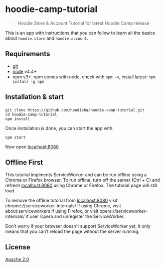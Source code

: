 # hoodie-camp-tutorial

> Hoodie Store & Account Tutorial for latest Hoodie Camp release

This is an app with instructions that you can follow
to learn all the basics about `hoodie.store` and `hoodie.account`.

## Requirements

- [git](http://www.git-scm.com/)
- [node](https://nodejs.org/en/) v4.4+
- npm v3+. npm comes with node, check with `npm -v`, install latest: `npm install -g npm`

## Installation & start
###
```
git clone https://github.com/hoodiehq/hoodie-camp-tutorial.git
cd hoodie-camp-tutorial
npm install
```

Once installation is done, you can start the app with

```
npm start
```

Now open [localhost:8080](http://localhost:8080)

## Offline First

This tutorial implments ServiceWorker and can be run offline using a Chrome or Firefox browser. To run offline, turn off the server (Ctrl + C) and refresh [localhost:8080](http://localhost:8080) using Chrome or Firefox. The tutorial page will still load.

To remove the offline tutorial from [localhost:8080](http://localhost:8080) visit chrome://serviceworker-internals/ if using Chrome, visit about:serviceworkers if using Firefox, or visit opera://serviceworker-internals/ if user Opera and unregister the ServiceWorker. 

Don’t worry if your browser doesn't support ServiceWorker yet, it only means that you can’t reload the page without the server running.



## License

[Apache 2.0](http://www.apache.org/licenses/LICENSE-2.0)
